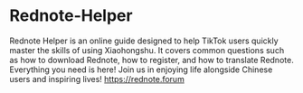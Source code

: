 # Rednote-Helper
Rednote Helper is an online guide designed to help TikTok users quickly master the skills of using Xiaohongshu. It covers common questions such as how to download Rednote, how to register, and how to translate Rednote. Everything you need is here! Join us in enjoying life alongside Chinese users and inspiring lives!
https://rednote.forum
